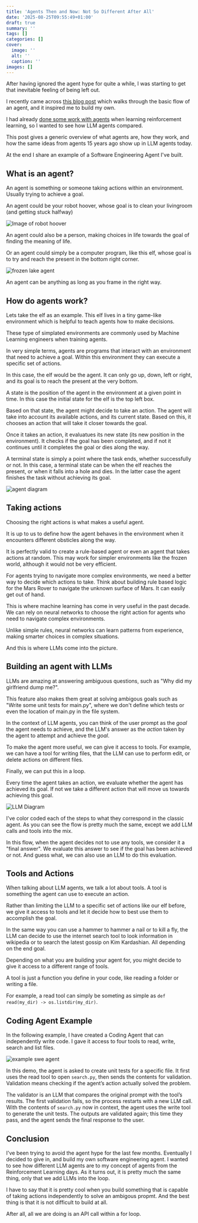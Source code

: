 ```yaml
---
title: 'Agents Then and Now: Not So Different After All'
date: '2025-08-25T09:55:49+01:00'
draft: true 
summary: ''
tags: []
categories: []
cover:
  image: ''
  alt: ''
  caption: ''
images: []
---
```


After having ignored the agent hype for quite a while, I was starting to get that inevitable feeling of being left out.

I recently came across [this blog post](https://ghuntley.com/agent/) which walks through the basic flow of an agent, and it inspired me to build my own.  

I had already [done some work with agents](https://pablolopezsantori.substack.com/p/q-learning-explained-through-billys) when learning reinforcement learning, so I wanted to see how LLM agents compared. 

This post gives a generic overview of what agents are, how they work, and how the same ideas from agents 15 years ago show up in LLM agents today.

At the end I share an example of a Software Engineering Agent I've built.  

## What is an agent?

An agent is something or someone taking actions within an environment. Usually trying to achieve a goal.

An agent could be your robot hoover, whose goal is to clean your livingroom (and getting stuck halfway)

![Image of robot hoover](./roomba.webp)

An agent could also be a person, making choices in life towards the goal of finding the meaning of life.

Or an agent could simply be a computer program, like this elf, whose goal is to try and reach the present in the bottom right corner.

![frozen lake agent](./frozen_lake.gif)

An agent can be anything as long as you frame in the right way.

## How do agents work?

Lets take the elf as an example. This elf lives in a tiny game-like environment which is helpful to teach agents how to make decisions.

These type of simplated environments are commonly used by Machine Learning engineers when training agents.

In very simple terms, agents are programs that interact with an environment that need to achieve a goal. Within this environment they can execute a specific set of actions.

In this case, the elf would be the agent. It can only go up, down, left or right, and its goal is to reach the present at the very bottom.

A state is the position of the agent in the environment at a given point in time. In this case the initial state for the elf is the top left box.

Based on that state, the agent might decide to take an action. The agent will take into account its available actions, and its current state. Based on this, it chooses an action that will take it closer towards the goal.

Once it takes an action, it evaluatues its new state (its new position in the environment). It checks if the goal has been completed, and if not it continues until it completes the goal or dies along the way.

A terminal state is simply a point where the task ends, whether successfully or not. In this case, a terminal state can be when the elf reaches the present, or when it falls into a hole and dies. In the latter case the agent finishes the task without achieving its goal.

![agent diagram](./agent_diagram.png)

## Taking actions

Choosing the right actions is what makes a useful agent.

It is up to us to define how the agent behaves in the environment when it encounters different obsticles along the way. 

It is perfectly valid to create a rule-based agent or even an agent that takes actions at random. This may work for simpler environments like the frozen world, although it would not be very efficient.

For agents trying to navigate more complex environments, we need a better way to decide which actions to take. Think about building rule based logic for the Mars Rover to navigate the unknown surface of Mars. It can easily get out of hand.

This is where machine learning has come in very useful in the past decade. We can rely on neural networks to choose the right action for agents who need to navigate complex environments.

Unlike simple rules, neural networks can learn patterns from experience, making smarter choices in complex situations.

And this is where LLMs come into the picture.

## Building an agent with LLMs

LLMs are amazing at answering ambiguous questions, such as "Why did my girlfriend dump me?".

This feature also makes them great at solving ambigous goals such as "Write some unit tests for main.py", where we don't define which tests or even the location of main.py in the file system.

In the context of LLM agents, you can think of the user prompt as the *goal* the agent needs to achieve, and the LLM's answer as the *action* taken by the agent to attempt and achieve the *goal*.

To make the agent more useful, we can give it access to tools. For example, we can have a tool for writing files, that the LLM can use to perform edit, or delete actions on different files.

Finally, we can put this in a loop.

Every time the agent takes an action, we evaluate whether the agent has achieved its goal. If not we take a different action that will move us towards achieving this goal.

![LLM Diagram](./llm_diagram.png)

I've color coded each of the steps to what they correspond in the classic agent. As you can see the flow is pretty much the same, except we add LLM calls and tools into the mix.

In this flow, when the agent decides not to use any tools, we consider it a "final answer". We evaluate this answer to see if the goal has been achieved or not. And guess what, we can also use an LLM to do this evaluation.

## Tools and Actions

When talking about LLM agents, we talk a lot about tools. A tool is something the agent can use to execute an action.

Rather than limiting the LLM to a specific set of actions like our elf before, we give it access to tools and let it decide how to best use them to accomplish the goal.

In the same way you can use a hammer to hammer a nail or to kill a fly, the LLM can decide to use the internet search tool to look information in wikipedia or to search the latest gossip on Kim Kardashian. All depending on the end goal.

Depending on what you are building your agent for, you might decide to give it access to a different range of tools.

A tool is just a function you define in your code, like reading a folder or writing a file.

For example, a read tool can simply be someting as simple as `def read(my_dir) -> os.listdir(my_dir)`. 

## Coding Agent Example

In the following example, I have created a Coding Agent that can independently write code. I gave it access to four tools to read, write, search and list files. 

![example swe agent](./swe_agent_demo.gif)

In this demo, the agent is asked to create unit tests for a specific file. It first uses the read tool to open `search.py`, then sends the contents for validation. Validation means checking if the agent’s action actually solved the problem.

The validator is an LLM that compares the original prompt with the tool’s results. The first validation fails, so the process restarts with a new LLM call. With the contents of `search.py` now in context, the agent uses the write tool to generate the unit tests. The outputs are validated again; this time they pass, and the agent sends the final response to the user.

## Conclusion

I've been trying to avoid the agent hype for the last few months. Eventually I decided to give in, and build my own software engineering agent. I wanted to see how different LLM agents are to my concept of agents from the Reinforcement Learning days. As it turns out, it is pretty much the same thing, only that we add LLMs into the loop.

I have to say that it is pretty cool when you build something that is capable of taking actions independently to solve an ambigous propmt. And the best thing is that it is not difficult to build at all.

After all, all we are doing is an API call within a for loop.
